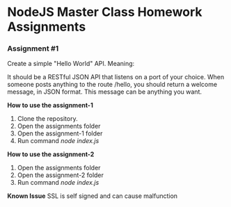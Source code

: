 # NodeJS Master Class Homework Assignments

### Assignment #1

Create a simple "Hello World" API. Meaning:

It should be a RESTful JSON API that listens on a port of your choice.
When someone posts anything to the route /hello, you should return a welcome message, in JSON format. This message can be anything you want.

**How to use the assignment-1**
1. Clone the repository. 
2. Open the assignments folder
3. Open the assignment-1 folder
4. Run command *node index.js*

**How to use the assignment-2**
1. Open the assignments folder
2. Open the assignment-2 folder
3. Run command *node index.js*
   
**Known Issue**
SSL is self signed and can cause malfunction 